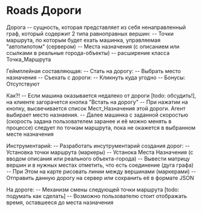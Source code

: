 ﻿
# Roads Дороги #

Дорога -- сущность, которая представляет из себя ненаправленный граф, который содержит 2 типа равноправных вершин: 
	-- Точки маршрута, по которым будет ехать машинка, управляемая "автопилотом" (сервером)
	-- Места назначения (с описанием или ссылками в реальные города-объекты) -- расширение класса Точка_Маршрута 

Геймплейная составляющая: 
	-- Стать на дорогу:
		-- Выбрать место назначения
	-- Съехать с дороги: 
		-- Кликнуть куда угодно 
	-- Бонусы: 
		Отсутствуют

Как?!
	-- Если машина оказывается недалеко от дороги [todo: обсудить!], на клиенте загорачется кнопка "Встать на дорогу"
	-- При нажатии на кнопку, высвечивается список Мест_Назначения этой дороги. Агент выбирает место назнаения.
	-- Далее машинка с заданной скоростью (скорость задана пользователем заранее и её можно менять в процессе) следует по точкам маршрута, пока не окажется в выбранном месте назначения

Инструментарий: 
	-- Разработать инсутрументарий создания дорог: 
		-- Установка точки маршрута (маркеры)
		-- Устанока Места Назначения (с вводом описания или реального объекта-города)
		-- Вывести матрицу вершин и в нужных местах отметить, что есть соединение (дуга графа)
		-- При Этом на карте рисовать линии между вершинами (маркерами)
		-- Отправить данную дорогу на сервер или сохранить её в формате JSON 
		
На дороге: 
	-- Механизм смены следующей точки маршрута [todo: подумать как сделать]
	-- Возможно пользователю стоит отображать время, оставшееся до места назначения
		